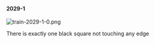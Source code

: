 #### 2029-1
![train-2029-1-0.png](https://github.com/lil-lab/nlvr/raw/master/nlvr/train/images/25/train-2029-1-0.png "train-2029-1-0.png")

There is exactly one black square not touching any edge
